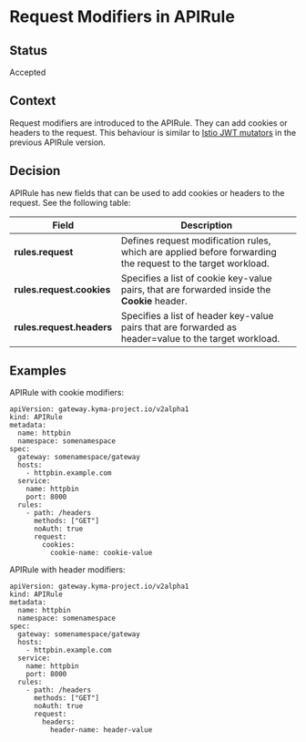 # Request Modifiers in APIRule

## Status

Accepted

## Context

Request modifiers are introduced to the APIRule. They can add cookies or headers to the request. This behaviour is similar to [Istio JWT mutators](../../user/custom-resources/apirule/v1beta1-deprecated/04-40-apirule-mutators.md) in the previous APIRule version.

## Decision

APIRule has new fields that can be used to add cookies or headers to the request. See the following table:

| Field                     | Description                                                                                                 |
|---------------------------|-------------------------------------------------------------------------------------------------------------|
| **rules.request**         | Defines request modification rules, which are applied before forwarding the request to the target workload. |
| **rules.request.cookies** | Specifies a list of cookie key-value pairs, that are forwarded inside the **Cookie** header.                |
| **rules.request.headers** | Specifies a list of header key-value pairs that are forwarded as header=value to the target workload.       |

## Examples

APIRule with cookie modifiers:
```
apiVersion: gateway.kyma-project.io/v2alpha1
kind: APIRule
metadata:
  name: httpbin
  namespace: somenamespace
spec:
  gateway: somenamespace/gateway
  hosts:
    - httpbin.example.com
  service:
    name: httpbin
    port: 8000
  rules:
    - path: /headers
      methods: ["GET"]
      noAuth: true
      request:
        cookies:
          cookie-name: cookie-value
```

APIRule with header modifiers:
```
apiVersion: gateway.kyma-project.io/v2alpha1
kind: APIRule
metadata:
  name: httpbin
  namespace: somenamespace
spec:
  gateway: somenamespace/gateway
  hosts:
    - httpbin.example.com
  service:
    name: httpbin
    port: 8000
  rules:
    - path: /headers
      methods: ["GET"]
      noAuth: true
      request:
        headers:
          header-name: header-value
```
